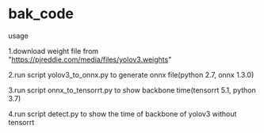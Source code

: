 # bak_code
usage

1.download weight file from "https://pjreddie.com/media/files/yolov3.weights"

2.run script yolov3_to_onnx.py to generate onnx file(python 2.7, onnx 1.3.0)

3.run script onnx_to_tensorrt.py to show backbone time(tensorrt 5.1, python 3.7)

4.run script detect.py to show the time of backbone of yolov3 without tensorrt


